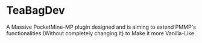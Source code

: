 # TeaBagDev

A Massive PocketMine-MP plugin designed and is aiming to extend PMMP's functionalities (Without completely changing it) to Make it more Vanilla-Like.
